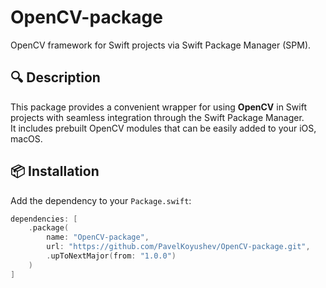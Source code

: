 # OpenCV-package

OpenCV framework for Swift projects via Swift Package Manager (SPM).

## 🔍 Description

This package provides a convenient wrapper for using **OpenCV** in Swift projects with seamless integration through the Swift Package Manager.  
It includes prebuilt OpenCV modules that can be easily added to your iOS, macOS.

## 📦 Installation

Add the dependency to your `Package.swift`:

```swift
dependencies: [
    .package(
        name: "OpenCV-package",
        url: "https://github.com/PavelKoyushev/OpenCV-package.git",
        .upToNextMajor(from: "1.0.0")
    )
]
